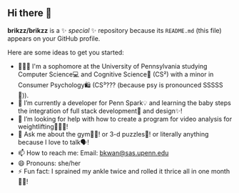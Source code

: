 ## Hi there 👋


**brikzz/brikzz** is a ✨ _special_ ✨ repository because its `README.md` (this file) appears on your GitHub profile.

Here are some ideas to get you started:

- 💁🏻‍♀️ I'm a sophomore at the University of Pennsylvania studying Computer Science💻 and Cognitive Science🧠 (CS²) with a minor in Consumer Psychology🛍️ (CS³??? (because psy is pronounced SSSSS👀)). 
- 🌱 I’m currently a developer for Penn Spark💡 and learning the baby steps the integration of full stack development🧱 and design✨!
- 🤔 I’m looking for help with how to create a program for video analysis for weightlifting🏋🏻‍♀️!
- 💬 Ask me about the gym💪🏼! or 3-d puzzles🧩! or literally anything because I love to talk🗣️!
- 📫 How to reach me: Email: bkwan@sas.upenn.edu
- 😄 Pronouns: she/her
- ⚡ Fun fact: I sprained my ankle twice and rolled it thrice all in one month😵‍💫!

